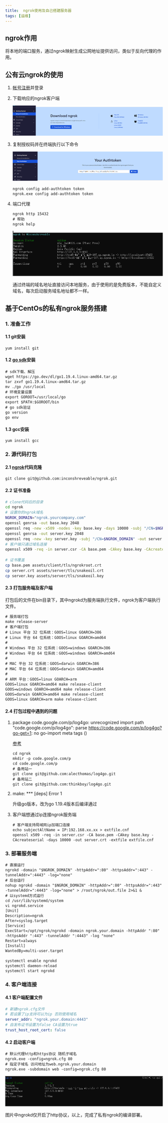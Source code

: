 ```yaml
---
title:  ngrok使用及自己搭建服务器
tags: [运维]
---
```


## ngrok作用

将本地的端口服务，通过ngrok映射生成公网地址提供访问，类似于反向代理的作用。

## 公有云ngrok的使用

1. [帐号注册](https://ngrok.com)并登录
2. 下载响应的ngrok客户端

   ![p1][1]

3. 复制授权码并在终端执行以下命令

   ![p2][2]

    ```shell
    ngrok config add-authtoken token
    ngrok.exe config add-authtoken token
    ```
4. 端口代理

    ```shell
    ngrok http 15432
    # 帮助
    ngrok help
    ```

   ![p3][3]

   通过终端的域名地址直接访问本地服务，由于使用的是免费版本，不能自定义域名，每次启动服务域名地址都不一样。

## 基于CentOs的私有ngrok服务搭建

### 1. 准备工作

#### 1.1 git安装

```shell
yum install git
```

#### 1.2 [go sdk](https://go.dev/dl/)安装

```shell
# sdk下载、解压
wget https://go.dev/dl/go1.19.4.linux-amd64.tar.gz
tar zxvf go1.19.4.linux-amd64.tar.gz
mv ./go /usr/local
# 环境变量设置
export GOROOT=/usr/local/go
export $PATH:$GOROOT/bin
# go sdk验证
go version
go env
```

#### 1.3 gcc安装

```shell
yum install gcc
```

### 2. 源代码打包

#### 2.1 [ngrok](https://github.com/inconshreveable/ngrok)代码克隆

```shell
git clone git@github.com:inconshreveable/ngrok.git
```

#### 2.2 证书准备

```bash
# clone代码后的目录
cd ngrok
# 设置你的ngrok域名
NGROK_DOMAIN="ngrok.yourcompany.com"
openssl genrsa -out base.key 2048
openssl req -new -x509 -nodes -key base.key -days 10000 -subj "/CN=$NGROK_DOMAIN" -out base.pem
openssl genrsa -out server.key 2048
openssl req -new -key server.key -subj "/CN=$NGROK_DOMAIN" -out server.csr
# 客户端只通过域名连接
openssl x509 -req -in server.csr -CA base.pem -CAkey base.key -CAcreateserial -days 10000 -out server.crt

# 证书覆盖
cp base.pem assets/client/tls/ngrokroot.crt
cp server.crt assets/server/tls/snakeoil.crt
cp server.key assets/server/tls/snakeoil.key
```

#### 2.3 打包服务端及客户端

打包后的文件在bin目录下，其中ngrokd为服务端执行文件，ngrok为客户端执行文件。

```shell
# 服务端打包
make release-server
# 客户端打包
# Linux 平台 32 位系统：GOOS=linux GOARCH=386
# Linux 平台 64 位系统：GOOS=linux GOARCH=amd64
#  
# Windows 平台 32 位系统：GOOS=windows GOARCH=386
# Windows 平台 64 位系统：GOOS=windows GOARCH=amd64
#  
# MAC 平台 32 位系统：GOOS=darwin GOARCH=386
# MAC 平台 64 位系统：GOOS=darwin GOARCH=amd64
#  
# ARM 平台：GOOS=linux GOARCH=arm
GOOS=linux GOARCH=amd64 make release-client
GOOS=windows GOARCH=amd64 make release-client
GOOS=darwin GOARCH=amd64 make release-client
GOOS=linux GOARCH=arm make release-client
```

#### 2.4 打包过程中遇到的问题

1. package code.google.com/p/log4go: unrecognized import path "code.google.com/p/log4go":
   parse https://code.google.com/p/log4go?go-get=1: no go-import meta tags ()

   [参考](https://www.cnblogs.com/52php/p/6810115.html)
    ```shell
    cd ngrok
    mkdir -p code.google.com/p
    cd code.google.com/p
    # 备用站一
    git clone git@github.com:alecthomas/log4go.git
    # 备用站二
    git clone git@github.com:thinkboy/log4go.git
    ```
2. make: *** [deps] Error 1

   升级go版本，改为go 1.19.4版本后编译通过

3. 客户端想通过ip连接ngrok服务端

    ```shell
    # 客户端支持局域网ip加端口连接
    echo subjectAltName = IP:192.168.xx.xx > extfile.cnf
    openssl x509 -req -in server.csr -CA base.pem -CAkey base.key -CAcreateserial -days 10000 -out server.crt -extfile extfile.cnf
    ```

### 3. 部署服务端

```shell
# 直接运行
ngrokd -domain "$NGROK_DOMAIN" -httpAddr=":80" -httpsAddr=":443" -tunnelAddr=":4443" -log="none"
# 后台运行
nohup ngrokd -domain "$NGROK_DOMAIN" -httpAddr=":80" -httpsAddr=":443" -tunnelAddr=":4443" -log="none" > /root/ngrok/out.file 2>&1 &
# 以systemd方式运行
cd /usr/lib/systemd/system
vi ngrokd.service
[Unit]
Description=ngrok
After=syslog.target
[Service]
ExecStart=/opt/ngrok/ngrokd -domain ngrok.your.domain -httpAddr ":80" -httpsAddr ":443" -tunnelAddr ":4443" -log "none"
Restart=always
[Install]
WantedBy=multi-user.target

systemctl enable ngrokd
systemctl daemon-reload
systemctl start ngrokd
```

### 4. 客户端连接

#### 4.1 客户端配置文件

```yaml
# 新建ngrok.cfg文件
# 若设置了ip支持可以为ip 否则使用域名
server_addr: "ngrok.your.domain:4443"
# 自发布证书设置为false CA设置为true
trust_host_root_cert: false
```

#### 4.2 启动客户端

```shell
# 默认代理http和https协议 随机子域名
ngrok.exe -config=ngrok.cfg 80
# 指定子域名 访问地址为web.ngrok.your.domain
ngrok.exe -subdomain web -config=ngrok.cfg 80
```

![p4][4]

图片中ngrokd仅开启了http协议，以上，完成了私有ngrok的编译部署。

[1]: /assets/2023/01-06/ngrok-cloud-download.png "cloud-download"
[2]: /assets/2023/01-06/ngrok-cloud-token.png "cloud-token"
[3]: /assets/2023/01-06/ngrok-cloud-terminal.png "cloud-terminal"
[4]: /assets/2023/01-06/ngrok.png "ngrok"

